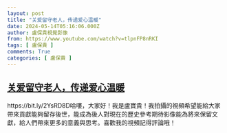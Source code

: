 ```yaml
---
layout: post
title: "关爱留守老人，传递爱心温暖"
date: 2024-05-14T05:16:06.000Z
author: 盧保貴視覺影像
from: https://www.youtube.com/watch?v=tlpnFP8nRKI
tags: [ 盧保貴 ]
comments: True
categories: [ 盧保貴 ]
---
```

<!--1715663766000-->
[关爱留守老人，传递爱心温暖](https://www.youtube.com/watch?v=tlpnFP8nRKI)
------

<div>
https://bit.ly/2YsRD8D哈嘍，大家好！我是盧寶貴！我拍攝的視頻希望能給大家帶來貢獻能夠留存後世，能成為後人對現在的歷史參考期待影像能為將來保留文獻，給人們帶來更多的意義與思考。喜歡我的視頻記得評論哦！
</div>
